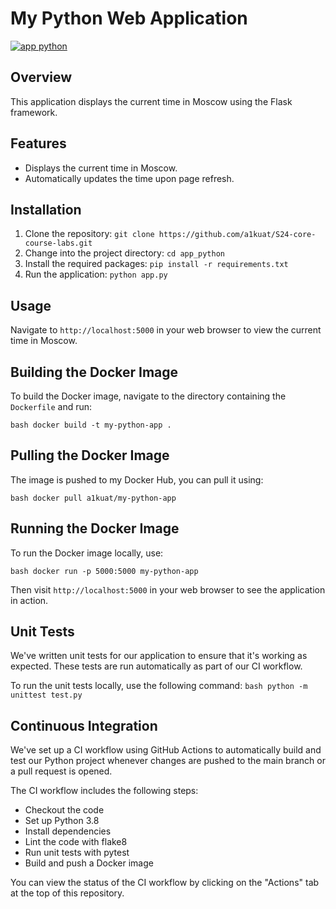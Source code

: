# My Python Web Application
[![app python](https://github.com/a1kuat/S24-core-course-labs/actions/workflows/main.yml/badge.svg?branch=lab3)](https://github.com/a1kuat/S24-core-course-labs/actions/workflows/main.yml)

## Overview
This application displays the current time in Moscow using the Flask framework.

## Features
- Displays the current time in Moscow.
- Automatically updates the time upon page refresh.

## Installation
1. Clone the repository: `git clone https://github.com/a1kuat/S24-core-course-labs.git`
2. Change into the project directory: `cd app_python`
3. Install the required packages: `pip install -r requirements.txt`
4. Run the application: `python app.py`

## Usage
Navigate to `http://localhost:5000` in your web browser to view the current time in Moscow.

## Building the Docker Image

To build the Docker image, navigate to the directory containing the `Dockerfile` and run:

`bash docker build -t my-python-app . `


## Pulling the Docker Image

The image is pushed to my Docker Hub, you can pull it using:

`bash docker pull a1kuat/my-python-app`

## Running the Docker Image

To run the Docker image locally, use:

`bash docker run -p 5000:5000 my-python-app`


Then visit `http://localhost:5000` in your web browser to see the application in action.

## Unit Tests

We've written unit tests for our application to ensure that it's working as expected. These tests are run automatically as part of our CI workflow.

To run the unit tests locally, use the following command:
`bash python -m unittest test.py`

## Continuous Integration

We've set up a CI workflow using GitHub Actions to automatically build and test our Python project whenever changes are pushed to the main branch or a pull request is opened.

The CI workflow includes the following steps:

- Checkout the code
- Set up Python  3.8
- Install dependencies
- Lint the code with flake8
- Run unit tests with pytest
- Build and push a Docker image

You can view the status of the CI workflow by clicking on the "Actions" tab at the top of this repository.

